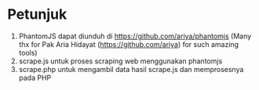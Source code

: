 # Petunjuk
1. PhantomJS dapat diunduh di https://github.com/ariya/phantomjs (Many thx for Pak Aria Hidayat (https://github.com/ariya) for such amazing tools)
1. scrape.js untuk proses scraping web menggunakan phantomjs
1. scrape.php untuk mengambil data hasil scrape.js dan memprosesnya pada PHP
